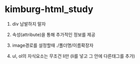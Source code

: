 # kimburg-html_study
1. div 남발하지 말자 

2. 속성(attribute)을 통해 추가적인 정보를 제공 
3. image경로를 설정할때 ./폴더명/이름확장자 
4. ul, ol의 자식요소는 무조건 li만 (li를 넣고 그 안에 다른태그를 추가)
